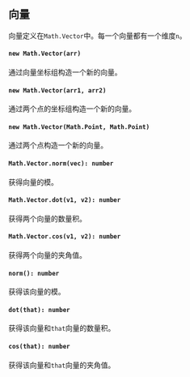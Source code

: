 <a name="math"></a>

<a name="math-vector"></a>
## 向量
向量定义在`Math.Vector`中。每一个向量都有一个维度`n`。

#### `new Math.Vector(arr)`
通过向量坐标组构造一个新的向量。
#### `new Math.Vector(arr1, arr2)`
通过两个点的坐标组构造一个新的向量。
#### `new Math.Vector(Math.Point, Math.Point)`
通过两个点构造一个新的向量。
#### `Math.Vector.norm(vec): number`
获得向量的模。
#### `Math.Vector.dot(v1, v2): number`
获得两个向量的数量积。
#### `Math.Vector.cos(v1, v2): number`
获得两个向量的夹角值。

#### `norm(): number`
获得该向量的模。
#### `dot(that): number`
获得该向量和`that`向量的数量积。
#### `cos(that): number`
获得该向量和`that`向量的夹角值。

<!--[Back to top](#math)-->
